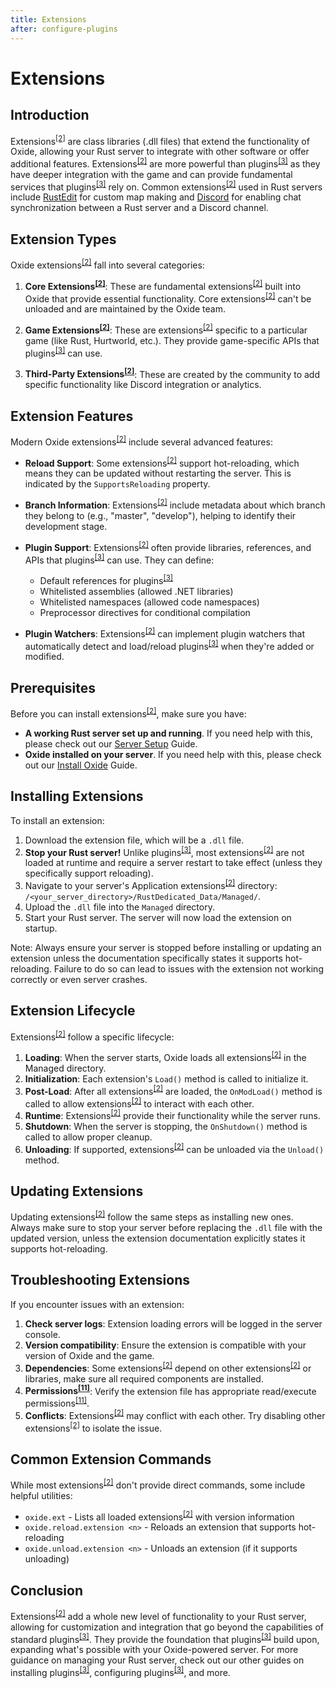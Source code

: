 ```yaml
---
title: Extensions
after: configure-plugins
---
```


# Extensions

## Introduction

Extensions<sup><a href="/glossary#extensions">[2]</a></sup> are class libraries (.dll files) that extend the functionality of Oxide, allowing your Rust server to integrate with other software or offer additional features. Extensions<sup><a href="/glossary#extensions">[2]</a></sup> are more powerful than plugins<sup><a href="/glossary#plugins">[3]</a></sup> as they have deeper integration with the game and can provide fundamental services that plugins<sup><a href="/glossary#plugins">[3]</a></sup> rely on. Common extensions<sup><a href="/glossary#extensions">[2]</a></sup> used in Rust servers include [RustEdit](https://www.rustedit.io/) for custom map making and [Discord](https://discord.com/) for enabling chat synchronization between a Rust server and a Discord channel.

## Extension Types

Oxide extensions<sup><a href="/glossary#extensions">[2]</a></sup> fall into several categories:

1. **Core Extensions<sup><a href="/glossary#extensions">[2]</a></sup>**: These are fundamental extensions<sup><a href="/glossary#extensions">[2]</a></sup> built into Oxide that provide essential functionality. Core extensions<sup><a href="/glossary#extensions">[2]</a></sup> can't be unloaded and are maintained by the Oxide team.

2. **Game Extensions<sup><a href="/glossary#extensions">[2]</a></sup>**: These are extensions<sup><a href="/glossary#extensions">[2]</a></sup> specific to a particular game (like Rust, Hurtworld, etc.). They provide game-specific APIs that plugins<sup><a href="/glossary#plugins">[3]</a></sup> can use.

3. **Third-Party Extensions<sup><a href="/glossary#extensions">[2]</a></sup>**: These are created by the community to add specific functionality like Discord integration or analytics.

## Extension Features

Modern Oxide extensions<sup><a href="/glossary#extensions">[2]</a></sup> include several advanced features:

- **Reload Support**: Some extensions<sup><a href="/glossary#extensions">[2]</a></sup> support hot-reloading, which means they can be updated without restarting the server. This is indicated by the `SupportsReloading` property.

- **Branch Information**: Extensions<sup><a href="/glossary#extensions">[2]</a></sup> include metadata about which branch they belong to (e.g., "master", "develop"), helping to identify their development stage.

- **Plugin Support**: Extensions<sup><a href="/glossary#extensions">[2]</a></sup> often provide libraries, references, and APIs that plugins<sup><a href="/glossary#plugins">[3]</a></sup> can use. They can define:

  - Default references for plugins<sup><a href="/glossary#plugins">[3]</a></sup>
  - Whitelisted assemblies (allowed .NET libraries)
  - Whitelisted namespaces (allowed code namespaces)
  - Preprocessor directives for conditional compilation

- **Plugin Watchers**: Extensions<sup><a href="/glossary#extensions">[2]</a></sup> can implement plugin watchers that automatically detect and load/reload plugins<sup><a href="/glossary#plugins">[3]</a></sup> when they're added or modified.

## Prerequisites

Before you can install extensions<sup><a href="/glossary#extensions">[2]</a></sup>, make sure you have:

- **A working Rust server set up and running**. If you need help with this, please check out our [Server Setup](todo_server_setup_linky) Guide.
- **Oxide installed on your server**. If you need help with this, please check out our [Install Oxide](todo_install_oxide_linky) Guide.

## Installing Extensions

To install an extension:

1. Download the extension file, which will be a `.dll` file.
2. **Stop your Rust server!** Unlike plugins<sup><a href="/glossary#plugins">[3]</a></sup>, most extensions<sup><a href="/glossary#extensions">[2]</a></sup> are not loaded at runtime and require a server restart to take effect (unless they specifically support reloading).
3. Navigate to your server's Application extensions<sup><a href="/glossary#extensions">[2]</a></sup> directory: `/<your_server_directory>/RustDedicated_Data/Managed/`.
4. Upload the `.dll` file into the `Managed` directory.
5. Start your Rust server. The server will now load the extension on startup.

Note: Always ensure your server is stopped before installing or updating an extension unless the documentation specifically states it supports hot-reloading. Failure to do so can lead to issues with the extension not working correctly or even server crashes.

## Extension Lifecycle

Extensions<sup><a href="/glossary#extensions">[2]</a></sup> follow a specific lifecycle:

1. **Loading**: When the server starts, Oxide loads all extensions<sup><a href="/glossary#extensions">[2]</a></sup> in the Managed directory.
2. **Initialization**: Each extension's `Load()` method is called to initialize it.
3. **Post-Load**: After all extensions<sup><a href="/glossary#extensions">[2]</a></sup> are loaded, the `OnModLoad()` method is called to allow extensions<sup><a href="/glossary#extensions">[2]</a></sup> to interact with each other.
4. **Runtime**: Extensions<sup><a href="/glossary#extensions">[2]</a></sup> provide their functionality while the server runs.
5. **Shutdown**: When the server is stopping, the `OnShutdown()` method is called to allow proper cleanup.
6. **Unloading**: If supported, extensions<sup><a href="/glossary#extensions">[2]</a></sup> can be unloaded via the `Unload()` method.

## Updating Extensions

Updating extensions<sup><a href="/glossary#extensions">[2]</a></sup> follow the same steps as installing new ones. Always make sure to stop your server before replacing the `.dll` file with the updated version, unless the extension documentation explicitly states it supports hot-reloading.

## Troubleshooting Extensions

If you encounter issues with an extension:

1. **Check server logs**: Extension loading errors will be logged in the server console.
2. **Version compatibility**: Ensure the extension is compatible with your version of Oxide and the game.
3. **Dependencies**: Some extensions<sup><a href="/glossary#extensions">[2]</a></sup> depend on other extensions<sup><a href="/glossary#extensions">[2]</a></sup> or libraries, make sure all required components are installed.
4. **Permissions<sup><a href="/glossary#permissions">[11]</a></sup>**: Verify the extension file has appropriate read/execute permissions<sup><a href="/glossary#permissions">[11]</a></sup>.
5. **Conflicts**: Extensions<sup><a href="/glossary#extensions">[2]</a></sup> may conflict with each other. Try disabling other extensions<sup><a href="/glossary#extensions">[2]</a></sup> to isolate the issue.

## Common Extension Commands

While most extensions<sup><a href="/glossary#extensions">[2]</a></sup> don't provide direct commands, some include helpful utilities:

- `oxide.ext` - Lists all loaded extensions<sup><a href="/glossary#extensions">[2]</a></sup> with version information
- `oxide.reload.extension <n>` - Reloads an extension that supports hot-reloading
- `oxide.unload.extension <n>` - Unloads an extension (if it supports unloading)

## Conclusion

Extensions<sup><a href="/glossary#extensions">[2]</a></sup> add a whole new level of functionality to your Rust server, allowing for customization and integration that go beyond the capabilities of standard plugins<sup><a href="/glossary#plugins">[3]</a></sup>. They provide the foundation that plugins<sup><a href="/glossary#plugins">[3]</a></sup> build upon, expanding what's possible with your Oxide-powered server. For more guidance on managing your Rust server, check out our other guides on installing plugins<sup><a href="/glossary#plugins">[3]</a></sup>, configuring plugins<sup><a href="/glossary#plugins">[3]</a></sup>, and more.
